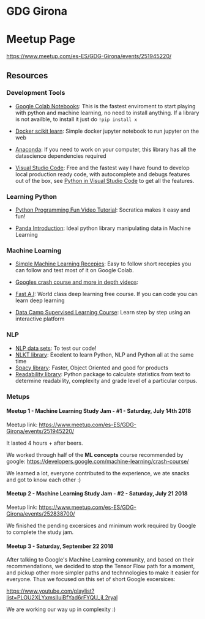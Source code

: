 # GDG Girona



# Meetup Page
https://www.meetup.com/es-ES/GDG-Girona/events/251945220/

## Resources

### Development Tools

- [Google Colab Notebooks](https://colab.research.google.com): This is the fastest enviroment to start playing with python and machine learning, no need to install anything. If a library is not availble, to install it just do `!pip install x`

- [Docker scikit learn](https://github.com/smizy/docker-scikit-learn): Simple docker jupyter notebook to run jupyter on the web

- [Anaconda](https://www.anaconda.com/): If you need to work on your computer, this library has all the datascience dependencies required

- [Visual Studio Code](https://code.visualstudio.com/): Free and the fastest way I have found to develop local production ready code, with autocomplete and debugs features out of the box, see [Python in Visual Studio Code](https://code.visualstudio.com/docs/languages/python) to get all the features.

### Learning Python

- [Python Programming Fun Video Tutorial](https://www.youtube.com/playlist?list=PLi01XoE8jYohWFPpC17Z-wWhPOSuh8Er-): Socratica makes it easy and fun!

- [Panda Introduction](https://colab.research.google.com/notebooks/mlcc/intro_to_pandas.ipynb?utm_source=mlcc&utm_campaign=colab-external&utm_medium=referral&utm_content=pandas-colab&hl=es-419): Ideal python library manipulating data in Machine Learning



### Machine Learning
- [Simple Machine Learning Recepies](https://www.youtube.com/playlist?list=PLOU2XLYxmsIIuiBfYad6rFYQU_jL2ryal): Easy to follow short recepies you can follow and test most of it on Google Colab.

- [Googles crash course and more in depth videos](https://developers.google.com/machine-learning/crash-course/):
- [Fast A.I](http://course.fast.ai/): World class deep learning free course. If you can code you can learn deep learning
- [Data Camp Supervised Learning Course](https://www.datacamp.com/courses/supervised-learning-with-scikit-learn): Learn step by step using an interactive platform

### NLP
- [NLP data sets](https://github.com/niderhoff/nlp-datasets): To test our code!
- [NLKT library](https://www.nltk.org/book/): Excelent to learn Python, NLP and Python all at the same time
- [Spacy library](https://spacy.io/): Faster, Object Oriented and good for products
- [Readability library](https://github.com/shivam5992/textstat): Python package to calculate statistics from text to determine readability, complexity and grade level of a particular corpus.

### Metups
#### Meetup 1 - Machine Learning Study Jam - #1 - Saturday, July 14th 2018
Meetup link: https://www.meetup.com/es-ES/GDG-Girona/events/251945220/

It lasted 4 hours + after beers.

We worked through half of the **ML concepts** course recommended by google: https://developers.google.com/machine-learning/crash-course/

We learned a lot, everyone contributed to the experience, we ate snacks and got to know each other :)

#### Meetup 2 - Machine Learning Study Jam - #2 - Saturday, July 21 2018
Meetup link:  https://www.meetup.com/es-ES/GDG-Girona/events/252838700/

We finished the pending excersices and minimum work required by Google to complete the study jam.

#### Meetup 3 - Saturday, September 22 2018

After talking to Google's Machine Learning community, and based on their recommendations, we decided to stop the Tensor Flow path for a moment, and pickup other more simpler paths and technnologies to make it easier for everyone.
Thus we focused on this set of short Google excersices:

https://www.youtube.com/playlist?list=PLOU2XLYxmsIIuiBfYad6rFYQU_jL2ryal

We are working our way up in complexity :)


